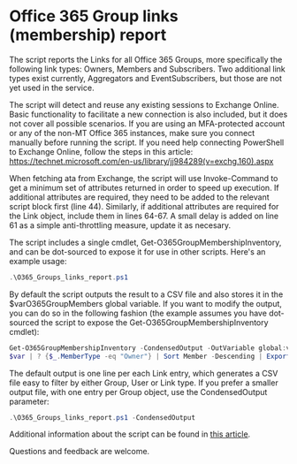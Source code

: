 # Office 365 Group links (membership) report

The script reports the Links for all Office 365 Groups, more specifically the following link types: Owners, Members and Subscribers. Two additional link types exist currently, Aggregators and EventSubscribers, but those are not yet used in the service.

The script will detect and reuse any existing sessions to Exchange Online. Basic functionality to facilitate a new connection is also included, but it does not cover all possible scenarios. If you are using an MFA-protected account or any of the non-MT Office 365 instances, make sure you connect manually before running the script. If you need help connecting PowerShell to Exchange Online, follow the steps in this article: https://technet.microsoft.com/en-us/library/jj984289(v=exchg.160).aspx

 When fetching ata from Exchange, the script will use Invoke-Command to get a minimum set of attributes returned in order to speed up execution. If additional attributes are required, they need to be added to the relevant script block first (line 44). Similarly, if additional attributes are required for the Link object, include them in lines 64-67. A small delay is added on line 61 as a simple anti-throttling measure, update it as necesary.
 
The script includes a single cmdlet, Get-O365GroupMembershipInventory, and can be dot-sourced to expose it for use in other scripts. Here's an example usage:
```PowerShell
.\O365_Groups_links_report.ps1 
```
By default the script outputs the result to a CSV file and also stores it in the $varO365GroupMembers global variable. If you want to modify the output, you can do so in the following fashion (the example assumes you have dot-sourced the script to expose the Get-O365GroupMembershipInventory cmdlet):
```PowerShell
Get-O365GroupMembershipInventory -CondensedOutput -OutVariable global:var 
$var | ? {$_.MemberType -eq "Owner"} | Sort Member -Descending | Export-Csv -NoTypeInformation "O365GroupLinks.csv"
```
The default output is one line per each Link entry, which generates a CSV file easy to filter by either Group, User or Link type. If you prefer a smaller output file, with one entry per Group object, use the CondensedOutput parameter: 
```PowerShell
.\O365_Groups_links_report.ps1 -CondensedOutput
```
Additional information about the script can be found in [this article](https://www.michev.info/Blog/Post/2101/reporting-on-membership-of-office-365-groups).

Questions and feedback are welcome.
